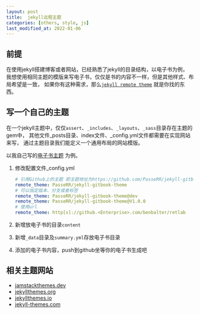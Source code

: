 ```yaml
---
layout: post
title:  jekyll远程主题
categories: [others, style, js]
last_modified_at: 2022-01-06
---
```


## 前提
在使用jekyll搭建博客或者网站，已经熟悉了jekyll的目录结构，以电子书为例，
我想使用相同主题的模版来写电子书，仅仅是书的内容不一样，但是其他样式、布局希望是一致，
如果你有这种需求，那么[`jekyll remote theme`](https://www.jekyll.com.cn/docs/themes/) 就是你找的东西。

## 写一个自己的主题

在一个jekyll主题中，仅仅`assert`、`_includes`、`_layouts`、`_sass`目录存在主题的gem中，
其他文件_posts目录、index文件、_config.yml文件都需要在实现网站来写， 通过主题目录我们能定义一个通用布局的网站模版。

以我自己写的[电子书主题](https://github.com/PasseRR/jekyll-eboot-theme) 为例。
1. 修改配置文件_config.yml
    ```yml
   # 引用Github上的主题 即主题地址为https://github.com/PasseRR/jekyll-gitbook-theme
   remote_theme: PasseRR/jekyll-gitbook-theme
   # 可以指定版本、分支或者标签
   remote_theme: PasseRR/jekyll-gitbook-theme@dev
   remote_theme: PasseRR/jekyll-gitbook-theme@V1.0.0
   # 使用url
   remote_theme: http[s]://github.<Enterprise>.com/benbalter/retlab
    ```

2. 新增放电子书的目录`content`
3. 新增`_data`目录及`summary.yml`存放电子书目录
4. 添加的电子书内容，push到github坐等你的电子书生成吧

## 相关主题网站
- [jamstackthemes.dev](https://jamstackthemes.dev/ssg/jekyll/)
- [jekyllthemes.org](http://jekyllthemes.org/)
- [jekyllthemes.io](https://jekyllthemes.io/)
- [jekyll-themes.com](https://jekyll-themes.com/)
